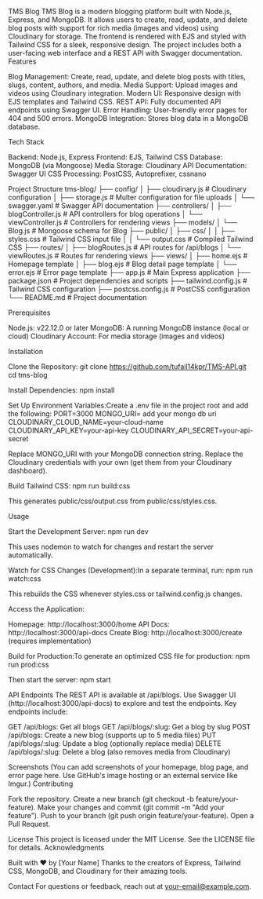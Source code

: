 TMS Blog
TMS Blog is a modern blogging platform built with Node.js, Express, and MongoDB. It allows users to create, read, update, and delete blog posts with support for rich media (images and videos) using Cloudinary for storage. The frontend is rendered with EJS and styled with Tailwind CSS for a sleek, responsive design. The project includes both a user-facing web interface and a REST API with Swagger documentation.
Features

Blog Management: Create, read, update, and delete blog posts with titles, slugs, content, authors, and media.
Media Support: Upload images and videos using Cloudinary integration.
Modern UI: Responsive design with EJS templates and Tailwind CSS.
REST API: Fully documented API endpoints using Swagger UI.
Error Handling: User-friendly error pages for 404 and 500 errors.
MongoDB Integration: Stores blog data in a MongoDB database.

Tech Stack

Backend: Node.js, Express
Frontend: EJS, Tailwind CSS
Database: MongoDB (via Mongoose)
Media Storage: Cloudinary
API Documentation: Swagger UI
CSS Processing: PostCSS, Autoprefixer, cssnano

Project Structure
tms-blog/
├── config/
│   ├── cloudinary.js       # Cloudinary configuration
│   ├── storage.js          # Multer configuration for file uploads
│   └── swagger.yaml        # Swagger API documentation
├── controllers/
│   ├── blogController.js   # API controllers for blog operations
│   └── viewController.js   # Controllers for rendering views
├── models/
│   └── Blog.js             # Mongoose schema for Blog
├── public/
│   ├── css/
│   │   ├── styles.css      # Tailwind CSS input file
│   │   └── output.css      # Compiled Tailwind CSS
├── routes/
│   ├── blogRoutes.js       # API routes for /api/blogs
│   └── viewRoutes.js       # Routes for rendering views
├── views/
│   ├── home.ejs            # Homepage template
│   ├── blog.ejs            # Blog detail page template
│   └── error.ejs           # Error page template
├── app.js                  # Main Express application
├── package.json            # Project dependencies and scripts
├── tailwind.config.js      # Tailwind CSS configuration
├── postcss.config.js       # PostCSS configuration
└── README.md               # Project documentation

Prerequisites

Node.js: v22.12.0 or later
MongoDB: A running MongoDB instance (local or cloud)
Cloudinary Account: For media storage (images and videos)

Installation

Clone the Repository:
git clone https://github.com/tufail14kpr/TMS-API.git
cd tms-blog


Install Dependencies:
npm install


Set Up Environment Variables:Create a .env file in the project root and add the following:
PORT=3000
MONGO_URI= add your mongo db uri
CLOUDINARY_CLOUD_NAME=your-cloud-name
CLOUDINARY_API_KEY=your-api-key
CLOUDINARY_API_SECRET=your-api-secret


Replace MONGO_URI with your MongoDB connection string.
Replace the Cloudinary credentials with your own (get them from your Cloudinary dashboard).


Build Tailwind CSS:
npm run build:css

This generates public/css/output.css from public/css/styles.css.


Usage

Start the Development Server:
npm run dev

This uses nodemon to watch for changes and restart the server automatically.

Watch for CSS Changes (Development):In a separate terminal, run:
npm run watch:css

This rebuilds the CSS whenever styles.css or tailwind.config.js changes.

Access the Application:

Homepage: http://localhost:3000/home
API Docs: http://localhost:3000/api-docs
Create Blog: http://localhost:3000/create (requires implementation)


Build for Production:To generate an optimized CSS file for production:
npm run prod:css

Then start the server:
npm start



API Endpoints
The REST API is available at /api/blogs. Use Swagger UI (http://localhost:3000/api-docs) to explore and test the endpoints. Key endpoints include:

GET /api/blogs: Get all blogs
GET /api/blogs/:slug: Get a blog by slug
POST /api/blogs: Create a new blog (supports up to 5 media files)
PUT /api/blogs/:slug: Update a blog (optionally replace media)
DELETE /api/blogs/:slug: Delete a blog (also removes media from Cloudinary)

Screenshots
(You can add screenshots of your homepage, blog page, and error page here. Use GitHub's image hosting or an external service like Imgur.)
Contributing

Fork the repository.
Create a new branch (git checkout -b feature/your-feature).
Make your changes and commit (git commit -m "Add your feature").
Push to your branch (git push origin feature/your-feature).
Open a Pull Request.

License
This project is licensed under the MIT License. See the LICENSE file for details.
Acknowledgments

Built with ❤️ by [Your Name]
Thanks to the creators of Express, Tailwind CSS, MongoDB, and Cloudinary for their amazing tools.

Contact
For questions or feedback, reach out at your-email@example.com.
